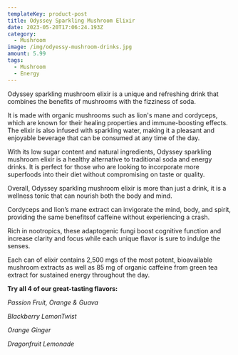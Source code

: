 ```yaml
---
templateKey: product-post
title: Odyssey Sparkling Mushroom Elixir
date: 2023-05-20T17:06:24.193Z
category:
  - Mushroom
image: /img/odyessy-mushroom-drinks.jpg
amount: 5.99
tags:
  - Mushroom
  - Energy
---
```

Odyssey sparkling mushroom elixir is a unique and refreshing drink that combines the benefits of mushrooms with the fizziness of soda.

It is made with organic mushrooms such as lion's mane and cordyceps, which are known for their healing properties and immune-boosting effects. The elixir is also infused with sparkling water, making it a pleasant and enjoyable beverage that can be consumed at any time of the day.

With its low sugar content and natural ingredients, Odyssey sparkling mushroom elixir is a healthy alternative to traditional soda and energy drinks. It is perfect for those who are looking to incorporate more superfoods into their diet without compromising on taste or quality.

Overall, Odyssey sparkling mushroom elixir is more than just a drink, it is a wellness tonic that can nourish both the body and mind.

Cordyceps and lion’s mane extract can invigorate the mind, body, and spirit, providing the same benefitsof caffeine without experiencing a crash.

Rich in nootropics, these adaptogenic fungi boost cognitive function and increase clarity and focus while each unique flavor is sure to indulge the senses.

Each can of elixir contains 2,500 mgs of the most potent, bioavailable mushroom extracts as well as 85 mg of organic caffeine from green tea extract for sustained energy throughout the day.

**Try all 4 of our great-tasting flavors:**

*Passion Fruit, Orange & Guava* 

*Blackberry LemonTwist*

*Orange Ginger* 

 *Dragonfruit Lemonade*